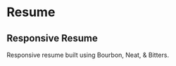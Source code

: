 Resume
======

Responsive Resume
-----------------

Responsive resume built using Bourbon, Neat, & Bitters. 
